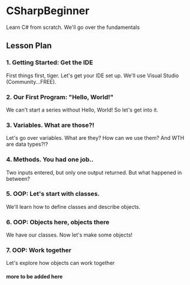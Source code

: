 # CSharpBeginner
Learn C# from scratch. We'll go over the fundamentals

## Lesson Plan
### 1. Getting Started: Get the IDE
First things first, tiger. Let's get your IDE set up. We'll use Visual Studio (Community...FREE).

### 2. Our First Program: "Hello, World!"
We can't start a series without Hello, World! So let's get into it.

### 3. Variables. What are those?!
Let's go over variables. What are they? How can we use them? And WTH are data types?!?

### 4. Methods. You had one job..
Two inputs entered, but only one output returned. But what happened in between?

### 5. OOP: Let's start with classes.
We'll learn how to define classes and describe objects.

### 6. OOP: Objects here, objects there
We have our classes. Now let's make some objects!

### 7. OOP: Work together
Let's explore how objects can work together

#### more to be added here
